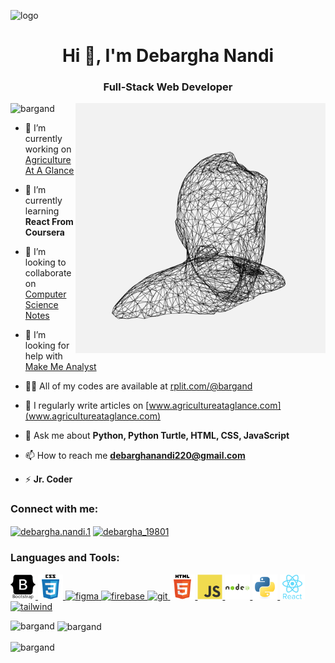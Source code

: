 ![logo]()
<h1 align="center">Hi 👋, I'm Debargha Nandi</h1>
<h3 align="center">Full-Stack Web Developer</h3>
<img align="right"alt="Code"width="400px" src="image22.gif">
<p align="left"> <img src="https://komarev.com/ghpvc/?username=bargand&label=Profile%20views&color=0e75b6&style=flat" alt="bargand" /> </p>

- 🔭 I’m currently working on [Agriculture At A Glance](www.agricultureataglance.com)

- 🌱 I’m currently learning **React From Coursera**

- 👯 I’m looking to collaborate on [Computer Science Notes](www.computerscnotes.com)

- 🤝 I’m looking for help with [Make Me Analyst](www.makemeanalyst.com)

- 👨‍💻 All of my codes are available at [rplit.com/@bargand](rplit.com/@bargand)

- 📝 I regularly write articles on [www.agricultureataglance.com](www.agricultureataglance.com)

- 💬 Ask me about **Python, Python Turtle, HTML, CSS, JavaScript**

- 📫 How to reach me **debarghanandi220@gmail.com**

- ⚡ **Jr. Coder**

<h3 align="left">Connect with me:</h3>
<p align="left">
<a href="https://fb.com/debargha.nandi.1" target="blank"><img align="center" src="https://raw.githubusercontent.com/rahuldkjain/github-profile-readme-generator/master/src/images/icons/Social/facebook.svg" alt="debargha.nandi.1" height="30" width="40" /></a>
<a href="https://instagram.com/debargha_19801" target="blank"><img align="center" src="https://raw.githubusercontent.com/rahuldkjain/github-profile-readme-generator/master/src/images/icons/Social/instagram.svg" alt="debargha_19801" height="30" width="40" /></a>
</p>

<h3 align="left">Languages and Tools:</h3>
<p align="left"> <a href="https://getbootstrap.com" target="_blank" rel="noreferrer"> <img src="https://raw.githubusercontent.com/devicons/devicon/master/icons/bootstrap/bootstrap-plain-wordmark.svg" alt="bootstrap" width="40" height="40"/> </a> <a href="https://www.w3schools.com/css/" target="_blank" rel="noreferrer"> <img src="https://raw.githubusercontent.com/devicons/devicon/master/icons/css3/css3-original-wordmark.svg" alt="css3" width="40" height="40"/> </a> <a href="https://www.figma.com/" target="_blank" rel="noreferrer"> <img src="https://www.vectorlogo.zone/logos/figma/figma-icon.svg" alt="figma" width="40" height="40"/> </a> <a href="https://firebase.google.com/" target="_blank" rel="noreferrer"> <img src="https://www.vectorlogo.zone/logos/firebase/firebase-icon.svg" alt="firebase" width="40" height="40"/> </a> <a href="https://git-scm.com/" target="_blank" rel="noreferrer"> <img src="https://www.vectorlogo.zone/logos/git-scm/git-scm-icon.svg" alt="git" width="40" height="40"/> </a> <a href="https://www.w3.org/html/" target="_blank" rel="noreferrer"> <img src="https://raw.githubusercontent.com/devicons/devicon/master/icons/html5/html5-original-wordmark.svg" alt="html5" width="40" height="40"/> </a> <a href="https://developer.mozilla.org/en-US/docs/Web/JavaScript" target="_blank" rel="noreferrer"> <img src="https://raw.githubusercontent.com/devicons/devicon/master/icons/javascript/javascript-original.svg" alt="javascript" width="40" height="40"/> </a> <a href="https://nodejs.org" target="_blank" rel="noreferrer"> <img src="https://raw.githubusercontent.com/devicons/devicon/master/icons/nodejs/nodejs-original-wordmark.svg" alt="nodejs" width="40" height="40"/> </a> <a href="https://www.python.org" target="_blank" rel="noreferrer"> <img src="https://raw.githubusercontent.com/devicons/devicon/master/icons/python/python-original.svg" alt="python" width="40" height="40"/> </a> <a href="https://reactjs.org/" target="_blank" rel="noreferrer"> <img src="https://raw.githubusercontent.com/devicons/devicon/master/icons/react/react-original-wordmark.svg" alt="react" width="40" height="40"/> </a> <a href="https://tailwindcss.com/" target="_blank" rel="noreferrer"> <img src="https://www.vectorlogo.zone/logos/tailwindcss/tailwindcss-icon.svg" alt="tailwind" width="40" height="40"/> </a> </p>

<p><img align="left" src="https://github-readme-stats.vercel.app/api/top-langs?username=bargand&show_icons=true&locale=en&layout=compact" alt="bargand" /></p>

<p>&nbsp;<img align="center" src="https://github-readme-stats.vercel.app/api?username=bargand&show_icons=true&locale=en" alt="bargand" /></p>

<p><img align="center" src="https://github-readme-streak-stats.herokuapp.com/?user=bargand&" alt="bargand" /></p>
